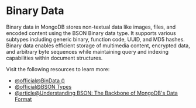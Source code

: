 # Binary Data

Binary data in MongoDB stores non-textual data like images, files, and encoded content using the BSON Binary data type. It supports various subtypes including generic binary, function code, UUID, and MD5 hashes. Binary data enables efficient storage of multimedia content, encrypted data, and arbitrary byte sequences while maintaining query and indexing capabilities within document structures.

Visit the following resources to learn more:

- [@official@BinData \(\)](https://www.mongodb.com/docs/manual/reference/method/bindata/)
- [@official@BSON Types](https://www.mongodb.com/docs/manual/reference/bson-types/)
- [@article@Understanding BSON: The Backbone of MongoDB's Data Format](https://dev.to/abhay_yt_52a8e72b213be229/understanding-bson-the-backbone-of-mongodbs-data-format-11oa)
